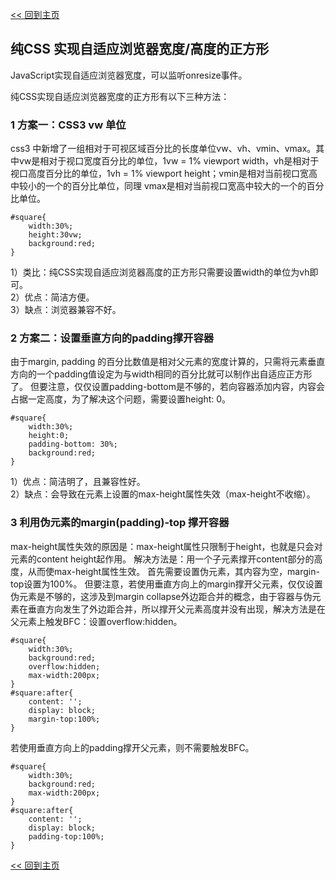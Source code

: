 [<< 回到主页](http://suzy1993.github.io/misszy/)

## 纯CSS 实现自适应浏览器宽度/高度的正方形

JavaScript实现自适应浏览器宽度，可以监听onresize事件。

纯CSS实现自适应浏览器宽度的正方形有以下三种方法：
### 1 方案一：CSS3 vw 单位
css3 中新增了一组相对于可视区域百分比的长度单位vw、vh、vmin、vmax。其中vw是相对于视口宽度百分比的单位，1vw = 1% viewport width，vh是相对于视口高度百分比的单位，1vh = 1% viewport height；vmin是相对当前视口宽高中较小的一个的百分比单位，同理 vmax是相对当前视口宽高中较大的一个的百分比单位。
```
#square{
    width:30%;
    height:30vw;
    background:red;
}
```
1）类比：纯CSS实现自适应浏览器高度的正方形只需要设置width的单位为vh即可。  
2）优点：简洁方便。  
3）缺点：浏览器兼容不好。

### 2 方案二：设置垂直方向的padding撑开容器
由于margin, padding 的百分比数值是相对父元素的宽度计算的，只需将元素垂直方向的一个padding值设定为与width相同的百分比就可以制作出自适应正方形了。
但要注意，仅仅设置padding-bottom是不够的，若向容器添加内容，内容会占据一定高度，为了解决这个问题，需要设置height: 0。
```
#square{
    width:30%;
    height:0;
    padding-bottom: 30%;
    background:red;
}
```
1）优点：简洁明了，且兼容性好。  
2）缺点：会导致在元素上设置的max-height属性失效（max-height不收缩）。

### 3 利用伪元素的margin(padding)-top 撑开容器
max-height属性失效的原因是：max-height属性只限制于height，也就是只会对元素的content height起作用。
解决方法是：用一个子元素撑开content部分的高度，从而使max-height属性生效。
首先需要设置伪元素，其内容为空，margin-top设置为100%。
但要注意，若使用垂直方向上的margin撑开父元素，仅仅设置伪元素是不够的，这涉及到margin collapse外边距合并的概念，由于容器与伪元素在垂直方向发生了外边距合并，所以撑开父元素高度并没有出现，解决方法是在父元素上触发BFC：设置overflow:hidden。
```
#square{
    width:30%;
    background:red;
    overflow:hidden;
    max-width:200px;
}
#square:after{
    content: '';
    display: block;
    margin-top:100%;
}
```
若使用垂直方向上的padding撑开父元素，则不需要触发BFC。
```
#square{
    width:30%;
    background:red;
    max-width:200px;
}
#square:after{
    content: '';
    display: block;
    padding-top:100%;
}
```

[<< 回到主页](http://suzy1993.github.io/misszy/)

